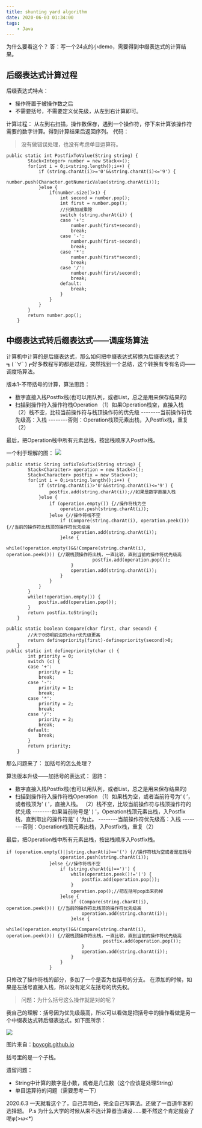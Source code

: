 ```yaml
---
title: shunting yard algorithm
date: 2020-06-03 01:34:00
tags:
    - Java
---
```


为什么要看这个？
答：写一个24点的小demo，需要得到中缀表达式的计算结果。

<!--more-->

## 后缀表达式计算过程
后缀表达式特点：
- 操作符置于被操作数之后
- 不需要括号，不需要定义优先级，从左到右计算即可。

计算过程：
从左到右扫描，操作数保存，遇到一个操作符，停下来计算该操作符需要的数字计算。得到计算结果后返回序列。
代码：
>没有做错误处理，也没有考虑单目运算符。
```
public static int PostfixToValue(String string) {
		Stack<Integer> number = new Stack<>();
		for(int i = 0;i<string.length();i++) {
			if (string.charAt(i)>='0'&&string.charAt(i)<='9') {
				number.push(Character.getNumericValue(string.charAt(i)));
			}else {
				if(number.size()>1) {
					int second = number.pop();
					int first = number.pop();
					//只算加减乘除
					switch (string.charAt(i)) {
					case '+':
						number.push(first+second);
						break;
					case '-':
						number.push(first-second);
						break;
					case '*':
						number.push(first*second);
						break;
					case '/':
						number.push(first/second);
						break;
					default:
						break;
					}
				}
			}
		}
		return number.pop();
	}
```
## 中缀表达式转后缀表达式——调度场算法
计算机中计算的是后缀表达式，那么如何把中缀表达式转换为后缀表达式？
┓( ´∀` )┏好多教程写的都是过程，突然找到一个总结，这个转换有专有名词——调度场算法。

版本1-不带括号的计算，算法思路：

- 数字直接入栈Postfix栈(也可以用队列，或者List，总之是用来保存结果的)
- 扫描到操作符入操作符栈Operation
（1）如果Operation栈空，直接入栈
（2）栈不空，比较当前操作符与栈顶操作符的优先级
    --------当前操作符优先级高：入栈
    --------否则：Operation栈顶元素出栈，入Postfix栈，重复（2）

最后，把Operation栈中所有元素出栈，按出栈顺序入Postfix栈。

一个利于理解的图：
![](https://gitee.com/liying000/blogimg/raw/master/Shunting_yard.png)

```
public static String infixToSufix(String string) {
		Stack<Character> operation = new Stack<>();
		Stack<Character> postfix = new Stack<>();
		for(int i = 0;i<string.length();i++) {
			if (string.charAt(i)>'0'&&string.charAt(i)<='9') {
				postfix.add(string.charAt(i));//如果是数字直接入栈
			}else {
				if (operation.empty()) {//操作符栈为空
					operation.push(string.charAt(i));
				}else {//操作符栈不空
					if (Compare(string.charAt(i), operation.peek())) {//当前的操作符比栈顶的操作符优先级高
						operation.add(string.charAt(i));
					}else {
						while(!operation.empty()&&!Compare(string.charAt(i), operation.peek())) {//跟栈顶操作符出栈，一直比较，直到当前的操作符优先级高
								postfix.add(operation.pop());
						}
						operation.add(string.charAt(i));
					}
				}
			}
		}
		while(!operation.empty()) {
			postfix.add(operation.pop());
		}
		return postfix.toString();
	}

public static boolean Compare(char first, char second) {
		//大于0说明前边的char优先级更高
		return definepriority(first)-definepriority(second)>0;
	}
public static int definepriority(char c) {
        int priority = 0;
		switch (c) {
		case '+':
			priority = 1;
			break;
		case '-':
			priority = 1;
			break;
		case '*':
			priority = 2;
			break;
		case '/':
			priority = 2;
			break;
		default:
			break;
		}
		return priority;
	}
```
那么问题来了：
加括号的怎么处理？

算法版本升级——加括号的表达式：
思路：

- 数字直接入栈Postfix栈(也可以用队列，或者List，总之是用来保存结果的)
- 扫描到操作符入操作符栈Operation
（1）如果栈为空，或者当前符号为‘ ( ’，或者栈顶为' ( '，直接入栈。
（2）栈不空，比较当前操作符与栈顶操作符的优先级
--------如果当前符号是' ) '，Operation栈顶元素出栈，入Postfix栈，直到取出的操作符是' ( '为止。
    --------当前操作符优先级高：入栈
    --------否则：Operation栈顶元素出栈，入Postfix栈，重复（2）


最后，把Operation栈中所有元素出栈，按出栈顺序入Postfix栈。
```
if (operation.empty()||string.charAt(i)=='(') {//操作符栈为空或者是左括号
					operation.push(string.charAt(i));
				}else {//操作符栈不空
					if (string.charAt(i)==')') {
						while(operation.peek()!='(') {
							postfix.add(operation.pop());
						}
						operation.pop();//把左括号pop出来扔掉
					}else {
						if (Compare(string.charAt(i), operation.peek())) {//当前的操作符比栈顶的操作符优先级高
							operation.add(string.charAt(i));
						}else {
							while(!operation.empty()&&!Compare(string.charAt(i), operation.peek())) {//跟栈顶操作符出栈，一直比较，直到当前的操作符优先级高
									postfix.add(operation.pop());
							}
							operation.add(string.charAt(i));
						}
					}
				}
```
只修改了操作符栈的部分，多加了一个是否为右括号的分支。
在添加的时候，如果是左括号直接入栈，所以没有定义左括号的优先权。

>问题：为什么括号这么操作就是对的呢？

我自己的理解：括号因为优先级最高，所以可以看做是把括号中的操作看做是另一个中缀表达式转后缀表达式。如下图所示：



![](https://gitee.com/liying000/blogimg/raw/master/TB12TZZbbvpK1RjSZFqXXcXUVXa-672-414.png)

图片来自：[boycgit.github.io](https://boycgit.github.io/algorithm-shunting-yard/)

括号里的是一个子栈。

遗留问题：
- String中计算的数字是小数，或者是几位数（这个应该是处理String）
- 单目运算符的问题（需要思考一下）

2020.6.3 一天就看这个了，自己弄明白，完全自己写算法。还做了一百道牛客的选择题。
P.s 为什么大学的时候从来不选计算器当课设……要不然这个肯定就会了呢φ(>ω<*) 


